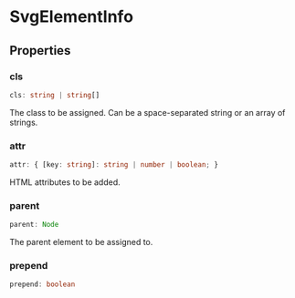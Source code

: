 # SvgElementInfo

## Properties

### cls

```ts
cls: string | string[]
```

The class to be assigned. Can be a space-separated string or an array of strings.

### attr

```ts
attr: { [key: string]: string | number | boolean; }
```

HTML attributes to be added.

### parent

```ts
parent: Node
```

The parent element to be assigned to.

### prepend

```ts
prepend: boolean
```
